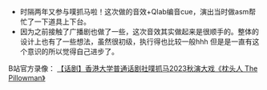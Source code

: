 - 时隔两年又参与噗抓马啦！这次做的音效+Qlab编音cue，演出当时做asm帮忙了一下道具上下台。
- 因为之前接触了广播剧也做了一些，这次音效其实做起来是很顺手的。整体的设计上也有了一些想法，虽然很初级，执行得也比较一般hhh 但是是一直有这个意识的所以觉得自己进步了。

B站官方录像：
[【话剧】香港大学普通话剧社噗抓马2023秋演大戏《枕头人 The Pillowman》](https://www.bilibili.com/video/BV1BbpJeNE3S/?spm_id_from=333.337.search-card.all.click&vd_source=364dda29227e7291f37982f59281733e)
